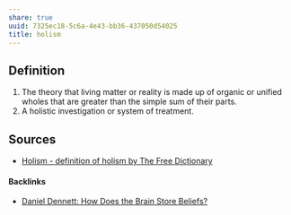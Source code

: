 ```yaml
---
share: true
uuid: 7325ec18-5c6a-4e43-bb36-437050d54025
title: holism
---
```

## Definition

1. The theory that living matter or reality is made up of organic or unified wholes that are greater than the simple sum of their parts.
2. A holistic investigation or system of treatment.

## Sources

* [Holism - definition of holism by The Free Dictionary](https://www.thefreedictionary.com/holism)


#### Backlinks

* [Daniel Dennett: How Does the Brain Store Beliefs?](/072dd632-729b-4e18-9a48-5df256881d68)